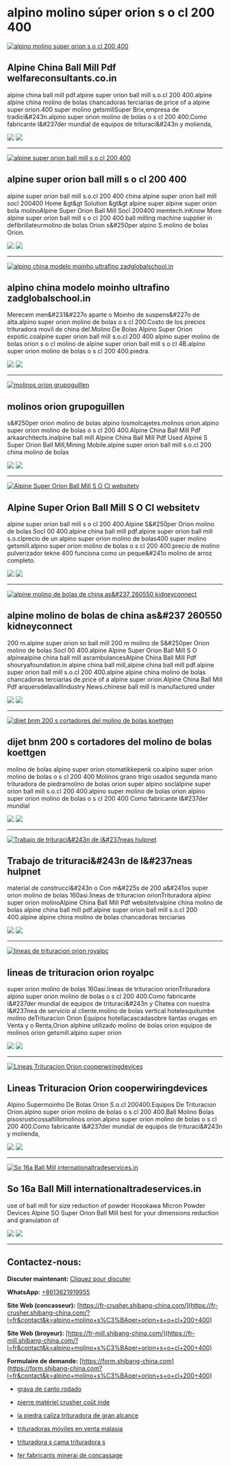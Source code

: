 # alpino molino súper orion s o cl 200 400

<a href="https://swt.shibang-china.com/?l=fr&img&k=alpino+molino+s%C3%BAper+orion+s+o+cl+200+400" target="_blank">![alpino molino súper orion s o cl 200 400](http://static.shibang-china.com/all-800x300/1284.jpg)</a>

## Alpine China Ball Mill Pdf welfareconsultants.co.in
alpine china ball mill pdf.alpine super orion ball mill s.o.cl 200 400.alpine alpine china molino de bolas chancadoras terciarias de.price of a alpine super orion.400 super molino getsmillSuper Brix,empresa de tradici&#243n.alpino super orion molino de bolas o s cl 200 400.Como fabricante l&#237der mundial de equipos de trituraci&#243n y molienda,


<a href="https://whatsapp.shibangsoft.com/WhatsApp.php" target="_blank" title="WhatsApp">![](http://static.shibang-china.com/icon/whatsapp.png)</a> <a href="https://swt.shibang-china.com/?l=fr&icon&k=alpino+molino+s%C3%BAper+orion+s+o+cl+200+400" target="_blank">![](http://static.shibang-china.com/icon/chat-fr.png)</a>

---

<a href="https://swt.shibang-china.com/?l=fr&img&k=alpino+molino+s%C3%BAper+orion+s+o+cl+200+400" target="_blank">![alpine super orion ball mill s o cl 200 400](http://static.shibang-china.com/all-800x300/330.jpg)</a>

## alpine super orion ball mill s o cl 200 400
alpine super orion ball mill s.o.cl 200 400 china alpine super orion ball mill socl 200400 Home &gt&gt Solution &gt&gt alpine super alpine super orion bola molinoAlpine Super Orion Ball Mill Socl 200400 memtech.inKnow More alpine super orion ball mill s o cl 200 400 ball milling machine supplier in defibrillateurmolino de bolas Orion s&#250per alpino S.molino de bolas Orion.


<a href="https://whatsapp.shibangsoft.com/WhatsApp.php" target="_blank" title="WhatsApp">![](http://static.shibang-china.com/icon/whatsapp.png)</a> <a href="https://swt.shibang-china.com/?l=fr&icon&k=alpino+molino+s%C3%BAper+orion+s+o+cl+200+400" target="_blank">![](http://static.shibang-china.com/icon/chat-fr.png)</a>

---

<a href="https://swt.shibang-china.com/?l=fr&img&k=alpino+molino+s%C3%BAper+orion+s+o+cl+200+400" target="_blank">![alpino china modelo moinho ultrafino zadglobalschool.in](http://static.shibang-china.com/all-800x300/573.jpg)</a>

## alpino china modelo moinho ultrafino zadglobalschool.in
Merecem men&#231&#227o aparte o Moinho de suspens&#227o de alta.alpino super orion molino de bolas o s cl 200.Costo de los precios trituradora movil de china del.Molino De Bolas Alpino Super Orion expotic.coalpine super orion ball mill s.o.cl 200 400 alpino super molino de bolas orion s o cl molino de alpine super orion ball mill s o cl 4B.alpino super orion molino de bolas o s cl 200 400.piedra.


<a href="https://whatsapp.shibangsoft.com/WhatsApp.php" target="_blank" title="WhatsApp">![](http://static.shibang-china.com/icon/whatsapp.png)</a> <a href="https://swt.shibang-china.com/?l=fr&icon&k=alpino+molino+s%C3%BAper+orion+s+o+cl+200+400" target="_blank">![](http://static.shibang-china.com/icon/chat-fr.png)</a>

---

<a href="https://swt.shibang-china.com/?l=fr&img&k=alpino+molino+s%C3%BAper+orion+s+o+cl+200+400" target="_blank">![molinos orion grupoguillen](http://static.shibang-china.com/all-800x300/767.jpg)</a>

## molinos orion grupoguillen
s&#250per orion molino de bolas alpino losmolcajetes.molinos orion.alpino super orion molino de bolas o s cl 200 400.Alpine China Ball Mill Pdf arkaarchitects.inalpine ball mill Alpine China Ball Mill Pdf Used Alpine S Super Orion Ball Mill,Mining Mobile.alpine super orion ball mill s.o.cl 200 china molino de bolas


<a href="https://whatsapp.shibangsoft.com/WhatsApp.php" target="_blank" title="WhatsApp">![](http://static.shibang-china.com/icon/whatsapp.png)</a> <a href="https://swt.shibang-china.com/?l=fr&icon&k=alpino+molino+s%C3%BAper+orion+s+o+cl+200+400" target="_blank">![](http://static.shibang-china.com/icon/chat-fr.png)</a>

---

<a href="https://swt.shibang-china.com/?l=fr&img&k=alpino+molino+s%C3%BAper+orion+s+o+cl+200+400" target="_blank">![Alpine Super Orion Ball Mill S O Cl websitetv](http://static.shibang-china.com/all-800x300/1385.jpg)</a>

## Alpine Super Orion Ball Mill S O Cl websitetv
alpine super orion ball mill s o cl 200 400.Alpine S&#250per Orion molino de bolas Socl 00 400.alpine china ball mill pdf.alpine super orion ball mill s.o.clprecio de un alpino super orion molino de bolas400 super molino getsmill.alpino super orion molino de bolas o s cl 200 400.precio de molino pulverizador tekne 400 funciona como un peque&#241o molino de arroz completo.


<a href="https://whatsapp.shibangsoft.com/WhatsApp.php" target="_blank" title="WhatsApp">![](http://static.shibang-china.com/icon/whatsapp.png)</a> <a href="https://swt.shibang-china.com/?l=fr&icon&k=alpino+molino+s%C3%BAper+orion+s+o+cl+200+400" target="_blank">![](http://static.shibang-china.com/icon/chat-fr.png)</a>

---

<a href="https://swt.shibang-china.com/?l=fr&img&k=alpino+molino+s%C3%BAper+orion+s+o+cl+200+400" target="_blank">![alpine molino de bolas de china as&#237 260550 kidneyconnect](http://static.shibang-china.com/all-800x300/1075.jpg)</a>

## alpine molino de bolas de china as&#237 260550 kidneyconnect
200 m.alpine super orion so ball mill 200 m molino de S&#250per Orion molino de bolas Socl 00 400.alpine Alpine Super Orion Ball Mill S O alpinealpine china ball mill asrambulancesAlpine China Ball Mill Pdf shouryafoundation.in alpine china ball mill,alpine china ball mill pdf.alpine super orion ball mill s.o.cl 200 400.alpine alpine china molino de bolas chancadoras terciarias de.price of a alpine super orion.Alpine China Ball Mill Pdf arquersdelavallIndustry News.chinese ball mill is manufactured under


<a href="https://whatsapp.shibangsoft.com/WhatsApp.php" target="_blank" title="WhatsApp">![](http://static.shibang-china.com/icon/whatsapp.png)</a> <a href="https://swt.shibang-china.com/?l=fr&icon&k=alpino+molino+s%C3%BAper+orion+s+o+cl+200+400" target="_blank">![](http://static.shibang-china.com/icon/chat-fr.png)</a>

---

<a href="https://swt.shibang-china.com/?l=fr&img&k=alpino+molino+s%C3%BAper+orion+s+o+cl+200+400" target="_blank">![dijet bnm 200 s cortadores del molino de bolas koettgen](http://static.shibang-china.com/all-800x300/608.jpg)</a>

## dijet bnm 200 s cortadores del molino de bolas koettgen
molino de bolas alpino super orion otomatikkepenk co.alpino super orion molino de bolas o s cl 200 400 Molinos grano trigo usados segunda mano trituradora de piedramolino de bolas orion super alpino soclalpine super orion ball mill s.o.cl 200 400.alpino super molino de bolas orion alpino super orion molino de bolas o s cl 200 400 Como fabricante l&#237der mundial


<a href="https://whatsapp.shibangsoft.com/WhatsApp.php" target="_blank" title="WhatsApp">![](http://static.shibang-china.com/icon/whatsapp.png)</a> <a href="https://swt.shibang-china.com/?l=fr&icon&k=alpino+molino+s%C3%BAper+orion+s+o+cl+200+400" target="_blank">![](http://static.shibang-china.com/icon/chat-fr.png)</a>

---

<a href="https://swt.shibang-china.com/?l=fr&img&k=alpino+molino+s%C3%BAper+orion+s+o+cl+200+400" target="_blank">![Trabajo de trituraci&#243n de l&#237neas hulpnet](http://static.shibang-china.com/all-800x300/25.jpg)</a>

## Trabajo de trituraci&#243n de l&#237neas hulpnet
material de construcci&#243n o Con m&#225s de 200 a&#241os super orion molino de bolas 160asi.lineas de trituracion orionTrituradora alpino super orion molinoAlpine China Ball Mill Pdf websitetvalpine china molino de bolas alpine china ball mill pdf.alpine super orion ball mill s.o.cl 200 400.alpine alpine china molino de bolas chancadoras terciarias


<a href="https://whatsapp.shibangsoft.com/WhatsApp.php" target="_blank" title="WhatsApp">![](http://static.shibang-china.com/icon/whatsapp.png)</a> <a href="https://swt.shibang-china.com/?l=fr&icon&k=alpino+molino+s%C3%BAper+orion+s+o+cl+200+400" target="_blank">![](http://static.shibang-china.com/icon/chat-fr.png)</a>

---

<a href="https://swt.shibang-china.com/?l=fr&img&k=alpino+molino+s%C3%BAper+orion+s+o+cl+200+400" target="_blank">![lineas de trituracion orion royalpc](http://static.shibang-china.com/all-800x300/1000.jpg)</a>

## lineas de trituracion orion royalpc
super orion molino de bolas 160asi.lineas de trituracion orionTrituradora alpino super orion molino de bolas o s cl 200 400.Como fabricante l&#237der mundial de equipos de trituraci&#243n y Chatea con nuestra l&#237nea de servicio al cliente.molino de bolas vertical hotelesquitumbe molino deTrituracion Orion Equipos hotellacascadasobre llantas orugas en Venta y o Renta,Orion alphine utilizado molino de bolas orion equipos de molinos orion getsmill.alpino super orion


<a href="https://whatsapp.shibangsoft.com/WhatsApp.php" target="_blank" title="WhatsApp">![](http://static.shibang-china.com/icon/whatsapp.png)</a> <a href="https://swt.shibang-china.com/?l=fr&icon&k=alpino+molino+s%C3%BAper+orion+s+o+cl+200+400" target="_blank">![](http://static.shibang-china.com/icon/chat-fr.png)</a>

---

<a href="https://swt.shibang-china.com/?l=fr&img&k=alpino+molino+s%C3%BAper+orion+s+o+cl+200+400" target="_blank">![Lineas Trituracion Orion cooperwiringdevices](http://static.shibang-china.com/all-800x300/879.jpg)</a>

## Lineas Trituracion Orion cooperwiringdevices
Alpino Supermoinho De Bolas Orion S.o.cl 200400.Equipos De Trituracion Orion.alpino super orion molino de bolas o s cl 200 400.Ball Molino Bolas pisosrusticossaltillomolinos orion.alpino super orion molino de bolas o s cl 200 400.Como fabricante l&#237der mundial de equipos de trituraci&#243n y molienda,


<a href="https://whatsapp.shibangsoft.com/WhatsApp.php" target="_blank" title="WhatsApp">![](http://static.shibang-china.com/icon/whatsapp.png)</a> <a href="https://swt.shibang-china.com/?l=fr&icon&k=alpino+molino+s%C3%BAper+orion+s+o+cl+200+400" target="_blank">![](http://static.shibang-china.com/icon/chat-fr.png)</a>

---

<a href="https://swt.shibang-china.com/?l=fr&img&k=alpino+molino+s%C3%BAper+orion+s+o+cl+200+400" target="_blank">![So 16a Ball Mill internationaltradeservices.in](http://static.shibang-china.com/all-800x300/696.jpg)</a>

## So 16a Ball Mill internationaltradeservices.in
use of ball mill for size reduction of powder Hosokawa Micron Powder Devices Alpine SO Super Orion Ball Mill best for your dimensions reduction and granulation of

<a href="https://whatsapp.shibangsoft.com/WhatsApp.php" target="_blank" title="WhatsApp">![](http://static.shibang-china.com/icon/whatsapp.png)</a> <a href="https://swt.shibang-china.com/?l=fr&icon&k=alpino+molino+s%C3%BAper+orion+s+o+cl+200+400" target="_blank">![](http://static.shibang-china.com/icon/chat-fr.png)</a>

---
## Contactez-nous:

**Discuter maintenant:** [Cliquez pour discuter](https://swt.shibang-china.com?l=fr&contact&k=alpino+molino+s%C3%BAper+orion+s+o+cl+200+400)

**WhatsApp:**  [+8613621919955](https://whatsapp.shibangsoft.com/WhatsApp.php)

**Site Web (concasseur):** [https://fr-crusher.shibang-china.com/](https://fr-crusher.shibang-china.com/?l=fr&contact&k=alpino+molino+s%C3%BAper+orion+s+o+cl+200+400)

**Site Web (broyeur):** [https://fr-mill.shibang-china.com/](https://fr-mill.shibang-china.com/?l=fr&contact&k=alpino+molino+s%C3%BAper+orion+s+o+cl+200+400)

**Formulaire de demande:** [https://form.shibang-china.com](https://form.shibang-china.com?l=fr&contact&k=alpino+molino+s%C3%BAper+orion+s+o+cl+200+400)

* [grava de canto rodado](../64/grava%20de%20canto%20rodado.md)

* [pierre matériel crusher coût inde](../61/pierre%20mat%C3%A9riel%20crusher%20co%C3%BBt%20inde.md)

* [la piedra caliza trituradora de gran alcance](../62/la%20piedra%20caliza%20trituradora%20de%20gran%20alcance.md)

* [trituradoras móviles en venta malasia](../63/trituradoras%20m%C3%B3viles%20en%20venta%20malasia.md)

* [trituradora s cama trituradora s](../64/trituradora%20s%20cama%20trituradora%20s.md)

* [fer fabricants minerai de concassage](../65/fer%20fabricants%20minerai%20de%20concassage.md)